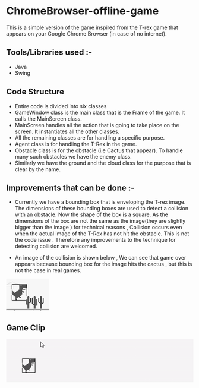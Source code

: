 # ChromeBrowser-offline-game

This is a simple version of the game inspired from the T-rex game that appears on your Google Chrome Browser (in case of no internet).

## Tools/Libraries used :-

* Java
* Swing

## Code Structure

* Entire code is divided into six classes
* GameWindow class is the main class that is the Frame of the game. It calls the  MainScreen class.
* MainScreen handles all the action that is going to take place on the screen. It instantiates all the other classes.
* All the remaining classes are for handling a specific purpose.
* Agent class is for handling the T-Rex in the game.
* Obstacle class is for the obstacle (i.e Cactus that appear). To handle many such obstacles we have the enemy class.
* Similarly we have the ground and the cloud class for the purpose that is clear by the name.

## Improvements that can be done :-

* Currently we have a bounding box that is enveloping the T-rex image. The dimensions of these bounding boxes are used to detect a collision with an obstacle. Now the shape of the box is a square. As the dimensions of the box are not the same as the image(they are slightly bigger than the image ) for technical reasons , Collision occurs even when the actual image of the T-Rex has not hit the obstacle. This is not the code issue . Therefore any improvements to the technique for detecting collision are welcomed.

* An image of the collision is shown below , We can see that game over appears because bounding box for the image hits the cactus , but this is not the case in real games.

![](Captures/ss1.png)

## Game Clip

![](Captures/clip.gif)


